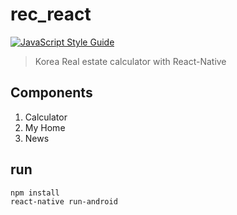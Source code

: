 # rec_react

[![JavaScript Style Guide](https://img.shields.io/badge/code_style-standard-brightgreen.svg)](https://standardjs.com)

> Korea Real estate calculator with React-Native

## Components

1. Calculator
2. My Home
2. News

## run

```
npm install
react-native run-android
```
